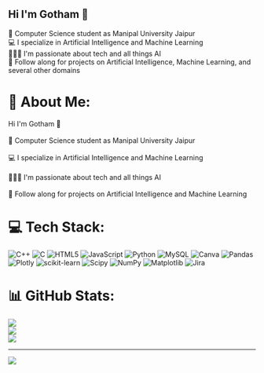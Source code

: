 ## Hi I'm Gotham 🌟

🧠 Computer Science student as Manipal University Jaipur <br/>
💻 I specialize in Artificial Intelligence and Machine Learning <br/>
👨🏻‍💻 I'm passionate about tech and all things AI <br/>
💖 Follow along for projects on Artificial Intelligence, Machine Learning, and several other domains <br/>

# 💫 About Me:
Hi I'm Gotham 🌟<br><br>🧠 Computer Science student as Manipal University Jaipur <br/><br>💻 I specialize in Artificial Intelligence and Machine Learning <br/><br>👨🏻‍💻 I'm passionate about tech and all things AI <br/><br>💖 Follow along for projects on Artificial Intelligence and Machine Learning <br/>


# 💻 Tech Stack:
![C++](https://img.shields.io/badge/c++-%2300599C.svg?style=for-the-badge&logo=c%2B%2B&logoColor=white) ![C](https://img.shields.io/badge/c-%2300599C.svg?style=for-the-badge&logo=c&logoColor=white) ![HTML5](https://img.shields.io/badge/html5-%23E34F26.svg?style=for-the-badge&logo=html5&logoColor=white) ![JavaScript](https://img.shields.io/badge/javascript-%23323330.svg?style=for-the-badge&logo=javascript&logoColor=%23F7DF1E) ![Python](https://img.shields.io/badge/python-3670A0?style=for-the-badge&logo=python&logoColor=ffdd54) ![MySQL](https://img.shields.io/badge/mysql-4479A1.svg?style=for-the-badge&logo=mysql&logoColor=white) ![Canva](https://img.shields.io/badge/Canva-%2300C4CC.svg?style=for-the-badge&logo=Canva&logoColor=white) ![Pandas](https://img.shields.io/badge/pandas-%23150458.svg?style=for-the-badge&logo=pandas&logoColor=white) ![Plotly](https://img.shields.io/badge/Plotly-%233F4F75.svg?style=for-the-badge&logo=plotly&logoColor=white) ![scikit-learn](https://img.shields.io/badge/scikit--learn-%23F7931E.svg?style=for-the-badge&logo=scikit-learn&logoColor=white) ![Scipy](https://img.shields.io/badge/SciPy-%230C55A5.svg?style=for-the-badge&logo=scipy&logoColor=%white) ![NumPy](https://img.shields.io/badge/numpy-%23013243.svg?style=for-the-badge&logo=numpy&logoColor=white) ![Matplotlib](https://img.shields.io/badge/Matplotlib-%23ffffff.svg?style=for-the-badge&logo=Matplotlib&logoColor=black) ![Jira](https://img.shields.io/badge/jira-%230A0FFF.svg?style=for-the-badge&logo=jira&logoColor=white)
# 📊 GitHub Stats:
![](https://github-readme-stats.vercel.app/api?username=Gotham-Kothari&theme=merko&hide_border=false&include_all_commits=false&count_private=false)<br/>
![](https://nirzak-streak-stats.vercel.app/?user=Gotham-Kothari&theme=merko&hide_border=false)<br/>
![](https://github-readme-stats.vercel.app/api/top-langs/?username=Gotham-Kothari&theme=merko&hide_border=false&include_all_commits=false&count_private=false&layout=compact)

---
[![](https://visitcount.itsvg.in/api?id=Gotham-Kothari&icon=0&color=8)](https://visitcount.itsvg.in)

<!-- Proudly created with GPRM ( https://gprm.itsvg.in ) -->
